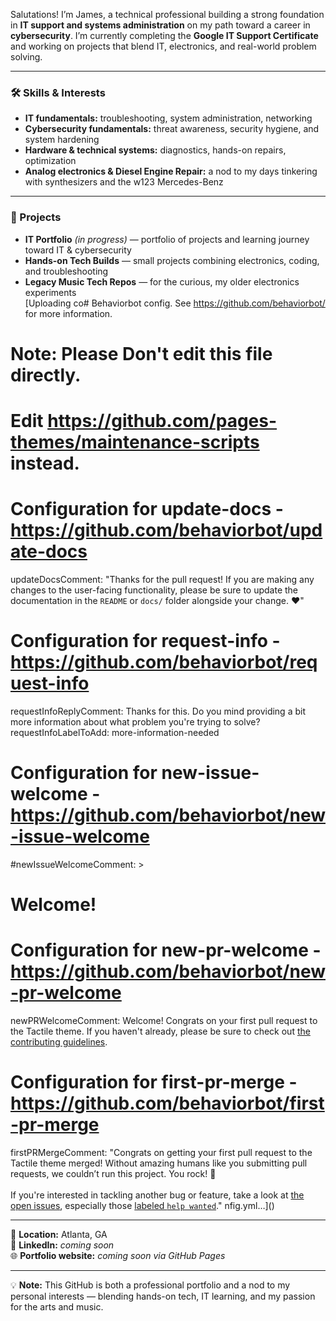 Salutations! I’m James, a technical professional building a strong foundation in **IT support and systems administration** on my path toward a career in **cybersecurity**. I’m currently completing the **Google IT Support Certificate** and working on projects that blend IT, electronics, and real-world problem solving.

---

### 🛠 Skills & Interests
- **IT fundamentals:** troubleshooting, system administration, networking  
- **Cybersecurity fundamentals:** threat awareness, security hygiene, and system hardening  
- **Hardware & technical systems:** diagnostics, hands-on repairs, optimization  
- **Analog electronics & Diesel Engine Repair:** a nod to my days tinkering with synthesizers and the w123 Mercedes-Benz  

---

### 🚀 Projects
- **IT Portfolio** *(in progress)* — portfolio of projects and learning journey toward IT & cybersecurity  
- **Hands-on Tech Builds** — small projects combining electronics, coding, and troubleshooting  
- **Legacy Music Tech Repos** — for the curious, my older electronics experiments  
[Uploading co# Behaviorbot config. See https://github.com/behaviorbot/ for more information.
# Note: Please Don't edit this file directly.
# Edit https://github.com/pages-themes/maintenance-scripts instead.

# Configuration for update-docs - https://github.com/behaviorbot/update-docs
updateDocsComment: "Thanks for the pull request! If you are making any changes to the user-facing functionality, please be sure to update the documentation in the `README` or `docs/` folder alongside your change. :heart:"

# Configuration for request-info - https://github.com/behaviorbot/request-info
requestInfoReplyComment: Thanks for this. Do you mind providing a bit more information about what problem you're trying to solve?
requestInfoLabelToAdd: more-information-needed

# Configuration for new-issue-welcome - https://github.com/behaviorbot/new-issue-welcome
#newIssueWelcomeComment: >
#  Welcome!

# Configuration for new-pr-welcome - https://github.com/behaviorbot/new-pr-welcome
newPRWelcomeComment: Welcome! Congrats on your first pull request to the Tactile theme. If you haven't already, please be sure to check out [the contributing guidelines](https://github.com/pages-themes/tactile/blob/master/docs/CONTRIBUTING.md).

# Configuration for first-pr-merge - https://github.com/behaviorbot/first-pr-merge
firstPRMergeComment: "Congrats on getting your first pull request to the Tactile theme merged! Without amazing humans like you submitting pull requests, we couldn’t run this project. You rock! :tada:<br /><br />If you're interested in tackling another bug or feature, take a look at [the open issues](https://github.com/pages-themes/tactile/issues), especially those [labeled `help wanted`](https://github.com/pages-themes/tactile/issues?q=is%3Aopen+is%3Aissue+label%3A%22help+wanted%22)."
nfig.yml…]()

---

📍 **Location:** Atlanta, GA  
🔗 **LinkedIn:** *coming soon*  
🌐 **Portfolio website:** *coming soon via GitHub Pages*  

---

💡 **Note:** This GitHub is both a professional portfolio and a nod to my personal interests — blending hands-on tech, IT learning, and my passion for the arts and music.
